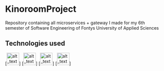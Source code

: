 # KinoroomProject
Repository containing all microservices + gateway I made for my 6th semester of Software Engineering of Fontys University of Applied Sciences

## Technologies used
[<img alt="alt_text" width="40px" src="images/NET_Core_Logo.svg.png" />]
[<img alt="alt_text" width="40px" src="images/docker.png" />]
[<img alt="alt_text" width="40px" src="images/kubernetes.png" />]
[<img alt="alt_text" width="40px" src="images/azure.png" />]



